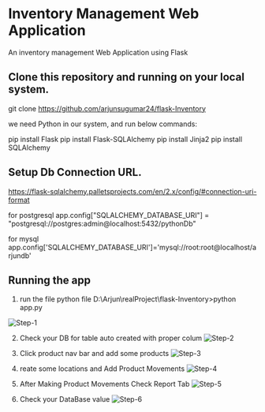 # Inventory Management Web Application
An inventory management Web Application using Flask

## Clone this repository and running on your local system.
git clone https://github.com/arjunsugumar24/flask-Inventory

we need Python in our system, and run below commands:

pip install Flask
pip install Flask-SQLAlchemy
pip install Jinja2
pip install SQLAlchemy

## Setup Db Connection URL.

https://flask-sqlalchemy.palletsprojects.com/en/2.x/config/#connection-uri-format

for postgresql
app.config["SQLALCHEMY_DATABASE_URI"] =  "postgresql://postgres:admin@localhost:5432/pythonDb"

for mysql
app.config['SQLALCHEMY_DATABASE_URI']='mysql://root:root@localhost/arjundb'

## Running the app

1) run the file python file
D:\Arjun\realProject\flask-Inventory>python app.py

![Step-1](https://user-images.githubusercontent.com/105728946/232997839-f3617af5-a026-4df6-a298-ff36fe465142.png)

2) Check your DB for table auto created with proper colum
![Step-2](https://user-images.githubusercontent.com/105728946/232998355-2e28e1a4-7afe-4022-8e62-957cf322c9e0.png)

3) Click product nav bar and add some products
![Step-3](https://user-images.githubusercontent.com/105728946/232998527-795adca9-ba81-4994-90bf-f1d868d96269.png)

4) reate some locations and Add Product Movements
![Step-4](https://user-images.githubusercontent.com/105728946/232998774-62f1914f-8253-4282-b8da-7347ced37d32.png)

5) After Making Product Movements Check Report Tab
![Step-5](https://user-images.githubusercontent.com/105728946/232999179-ec5cef3c-acba-449e-9feb-c85e0d2c8a1c.png)

6) Check your DataBase value
![Step-6](https://user-images.githubusercontent.com/105728946/232999388-582b5bc7-c7c0-4a17-b471-ba678545dc03.png)




